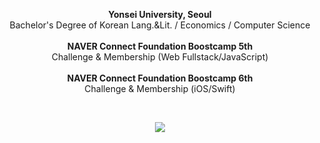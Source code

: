 <p align='center'>
<b>Yonsei University, Seoul</b>
<br>
Bachelor's Degree of Korean Lang.&Lit. / Economics / Computer Science
<br>
<br>
<b>NAVER Connect Foundation Boostcamp 5th</b>
<br>
Challenge & Membership (Web Fullstack/JavaScript)
<br>
<br>
<b>NAVER Connect Foundation Boostcamp 6th</b>
<br>
Challenge & Membership (iOS/Swift)
<br>
</p>
<br/>
<p align='center'>
  <img src='https://hits.seeyoufarm.com/api/count/incr/badge.svg?url=https%3A%2F%2Fgithub.com%2Fmingd1023&count_bg=%23FFE0E0&title_bg=%23FFFFFF&icon=&icon_color=%23E7E7E7&title=%5E%7E%5E&edge_flat=false' />
</p>
